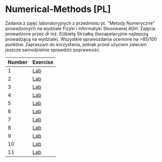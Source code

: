 # Numerical-Methods [PL]
Zadania z zajęć laboratoryjnych z przedmiotu pt. "Metody Numeryczne" prowadzonych na wydziale Fizyki i Informatyki Stosowanej AGH. Zajęcia prowadzone przez dr inż. Elżbietę Strzałkę (bezapelacyjnie najlepszą prowadzącą na wydziale). Wszystkie sprawozdania ocenione na >85/100 punktów. Zapraszam do korzystania, jednak przed użyciem zalecam jeszcze samodzielnie sprawdzić poprawność.
 
| Number | Exercise |
| ------ | -------- |
| 1 | [Lab](https://github.com/nerooc/Numerical-Methods/tree/master/Lab%201%20-%20Rozwi%C4%85zywanie%20UARL%20metodami%20bezpo%C5%9Brednimi)
| 2 | [Lab](https://github.com/nerooc/Numerical-Methods/tree/master/Lab%202%20-%20Odwracanie%20macierzy%2C%20obliczanie%20wyznacznika%20i%20wum%20LU)
| 3 | [Lab](https://github.com/nerooc/Numerical-Methods/tree/master/Lab%203%20-%20Uk%C5%82ad%20r%C3%B3wna%C5%84%20metod%C4%85%20Jakobiego)
| 4 | [Lab](https://github.com/nerooc/Numerical-Methods/tree/master/Lab%204%20-%20Diagonalizacja%20macierzy%20operatora%20energii%202D)
| 5 | [Lab](https://github.com/nerooc/Numerical-Methods/tree/master/Lab%205%20-%20Wyznaczanie%20warto%C5%9Bci%20i%20wektor%C3%B3w%20w%C5%82asnych%20Hotelling)
| 6 | [Lab](https://github.com/nerooc/Numerical-Methods/tree/master/Lab%206%20-%20Poszukiwanie%20zer%20wielomian%C3%B3w%20iterowanym%20dzieleniem)
| 7 | [Lab](https://github.com/nerooc/Numerical-Methods/tree/master/Lab%207%20-%20Interpolacja%20Newtona%20z%20optymalizacj%C4%85%20po%C5%82o%C5%BCe%C5%84%20w%C4%99z%C5%82%C3%B3w)
| 8 | [Lab](https://github.com/nerooc/Numerical-Methods/tree/master/Lab%208%20-%20Interpolacja%20funkcjami%20sklejanymi)
| 9 | [Lab](https://github.com/nerooc/Numerical-Methods/tree/master/Lab%209%20-%20Aproksymacja%20w%20bazie%20wielomian%C3%B3w%20Grama)
| 10 | [Lab](https://github.com/nerooc/Numerical-Methods/tree/master/Labx%2010%20-%20Poszukiwanie%20minimum%20(wy%C5%BCarzanie))
| 11 | [Lab](https://github.com/nerooc/Numerical-Methods/tree/master/Labx%2011%20-%20Szybka%20transformacja%20Fouriera)
